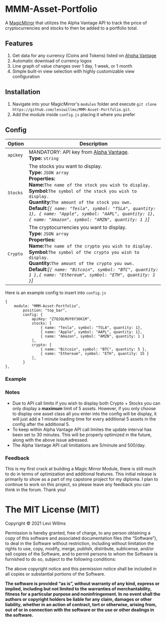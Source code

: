 # MMM-Asset-Portfolio
A <a href="https://github.com/MichMich/MagicMirror">MagicMirror</a> that utilizes the Alpha Vantage API to track the price of cryptocurrencies and stocks to then be added to a portfolio total.

## Features
1. Get data for any currency (Coins and Tokens) listed on [Ahpha Vantage](https://www.alphavantage.co)
2. Automatic download of currency logos
3. Line graph of value changes over 1 day, 1 week, or 1 month
4. Simple built-in view selection with highly customizable view configuration

## Installation
1. Navigate into your MagicMirror's `modules` folder and execute `git clone https://github.com/leviwillms/MMM-Asset-Portfolio.git`.
2. Add the module inside `config.js` placing it where you prefer

## Config
|Option|Description|
|---|---|
|`apikey`|MANDATORY: API key from [Alpha Vantage](https://www.alphavantage.co/).<br>**Type:** `string`|
|`Stocks`|The stocks you want to display.<br>**Type:** `JSON array`<br>**Properties:** <br>**Name:**`The name of the stock you wish to display.`<br>**Symbol:**`The symbol of the stock you wish to display.`<br>**Quantity:**`The amount of the stock you own.`<br>**Default:**<i>[`{ name: "Tesla", symbol: "TSLA", quantity: 1}, { name: "Apple", symbol: "AAPL", quantity: 1}, { name: "Amazon", symbol: "AMZN", quantity: 1 }`]</i>|
|`Crypto`|The cryptocurrencies you want to display.<br>**Type:** `JSON array`<br>**Properties:** <br>**Name:**`The name of the crypto you wish to display.`<br>**Symbol:**`The symbol of the crypto you wish to display.`<br>**Quantity:**`The amount of the crypto you own.`<br>**Default:**<i>[`{ name: "Bitcoin", symbol: "BTC", quantity: 1 },{ name: "Ethereum", symbol: "ETH", quantity: 1 }`]</i>|

Here is an example config to insert into `config.js`
```
{
	module: "MMM-Asset-Portfolio",
		position: "top_bar",
		config: {
			apiKey: "Z7QJQLMUY8Y36K1M",
			stocks: [
				{ name: "Tesla", symbol: "TSLA", quantity: 1},
            	{ name: "Apple", symbol: "AAPL", quantity: 1},
                { name: "Amazon", symbol: "AMZN", quantity: 1 }
			],
			crypto: [
				{ name: "Bitcoin", symbol: "BTC", quantity: 5 },
				{ name: "Ethereum", symbol: "ETH", quantity: 15 }
			],
		}
},
```
### Example

### Notes
- Due to API call limits if you wish to display both Crypto + Stocks you can only display a **maximum** limit of 5 assets. However, if you only choose to display one asset class all you enter into the config will be display, it will just add a 1 minute loading time for every additional 5 assets in the config after the additional 5.
- To keep within Alpha Vantage API call limites the update interval has been set to 30 minutes. This will be properly optimized in the future, along with the above issue adressed.
- The Alpha Vantage API call limitiations are 5/minute and 500/day.

### Feedback
This is my first crack at building a Magic Mirror Module, there is still much to do in terms of optimization and additional features. This initial release is primarily to show as a part of my capstone project for my diploma. I plan to continue to work on this project, so please leave any feedback you can think in the forum. Thank you!

The MIT License (MIT)
=====================

Copyright © 2021 Levi Willms

Permission is hereby granted, free of charge, to any person
obtaining a copy of this software and associated documentation
files (the “Software”), to deal in the Software without
restriction, including without limitation the rights to use,
copy, modify, merge, publish, distribute, sublicense, and/or sell
copies of the Software, and to permit persons to whom the
Software is furnished to do so, subject to the following
conditions:

The above copyright notice and this permission notice shall be
included in all copies or substantial portions of the Software.

**The software is provided “as is”, without warranty of any kind, express or implied, including but not limited to the warranties of merchantability,
fitness for a particular purpose and noninfringement. In no event shall the authors or copyright holders be liable for any claim, damages or other liability,
whether in an action of contract, tort or otherwise, arising from, out of or in connection with the software or the use or other dealings in the software.**




